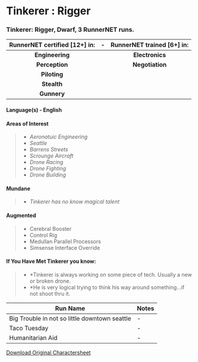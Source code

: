 # Tinkerer : Rigger

### Tinkerer: Rigger, Dwarf, 3 RunnerNET runs.



| RunnerNET certified [12+] in:|-| RunnerNET trained [6+] in:|
| :-: |:-: |:-:|
| **Engineering**||**Electronics** |
| **Perception**|| **Negotiation** |
| **Piloting**|| |
| **Stealth**|| |
| **Gunnery**|| |


#### Language(s) - English
#### Areas of Interest
> - *Aeronatuic Engineering*
> - *Seattle*
> - *Barrens Streets*
> - *Scrounge Aircraft*
> - *Drone Racing*
> - *Drone Fighting*
> - *Drone Building*

#### Mundane
> - *Tinkerer has no know magical talent*
#### Augmented
> - Cerebral Booster
> - Control Rig
> - Medullan Parallel Processors
> - Simsense Interface Override

#### If You Have Met Tinkerer you know:
> - *Tinkerer is always working on some piece of tech. Usually a new or broken drone.
> - *He is very logical trying to think his way around something...if not shoot thru it.

| Run Name| Notes|
| ----------- | ----------- |
| Big Trouble in not so little downtown seattle | - |
| Taco Tuesday | - |
| Humanitarian Aid | - |

[Download Original Charactersheet](./assets/Tinkerer.pdf)
